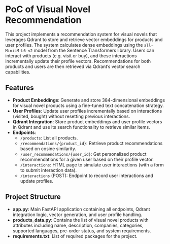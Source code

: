 # PoC of Visual Novel Recommendation

This project implements a recommendation system for visual novels that leverages Qdrant to store and retrieve vector embeddings for products and user profiles. The system calculates dense embeddings using the `all-MiniLM-L6-v2` model from the Sentence Transformers library. Users can interact with products (e.g. visit or buy), and these interactions incrementally update their profile vectors. Recommendations for both products and users are then retrieved via Qdrant’s vector search capabilities.

## Features

- **Product Embeddings**: Generate and store 384-dimensional embeddings for visual novel products using a fine-tuned text concatenation strategy.
- **User Profiles**: Update user profiles incrementally based on interactions (visited, bought) without resetting previous interactions.
- **Qdrant Integration**: Store product embeddings and user profile vectors in Qdrant and use its search functionality to retrieve similar items.
- **Endpoints**:
  - `/products`: List all products.
  - `/recommendations/{product_id}`: Retrieve product recommendations based on cosine similarity.
  - `/user_recommendations/{user_id}`: Get personalized product recommendations for a given user based on their profile vector.
  - `/interactions`: HTML page to simulate user interactions (with a form to submit interaction data).
  - `/interactions` (POST): Endpoint to record user interactions and update profiles.

## Project Structure

- **app.py**: Main FastAPI application containing all endpoints, Qdrant integration logic, vector generation, and user profile handling.
- **products_data.py**: Contains the list of visual novel products with attributes including name, description, companies, categories, supported languages, pre-order status, and system requirements.
- **requirements.txt**: List of required packages for the project.
  
